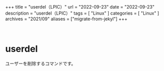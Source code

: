 +++
title = "userdel（LPIC）"
url = "2022-09-23"
date = "2022-09-23"
description = "userdel（LPIC）"
tags = [
  "Linux"
]
categories = [
  "Linux"
]
archives = "2021/09"
aliases = ["migrate-from-jekyl"]
+++

<br>

# userdel

ユーザーを削除するコマンドです。

